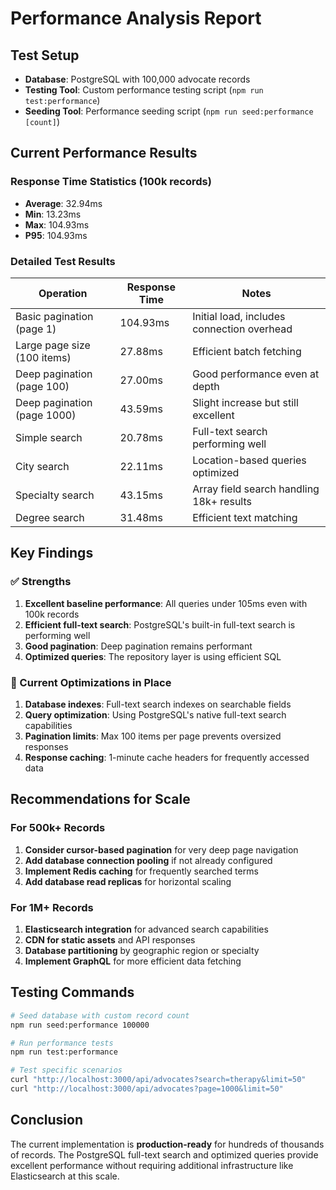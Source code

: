 # Performance Analysis Report

## Test Setup
- **Database**: PostgreSQL with 100,000 advocate records
- **Testing Tool**: Custom performance testing script (`npm run test:performance`)
- **Seeding Tool**: Performance seeding script (`npm run seed:performance [count]`)

## Current Performance Results

### Response Time Statistics (100k records)
- **Average**: 32.94ms
- **Min**: 13.23ms  
- **Max**: 104.93ms
- **P95**: 104.93ms

### Detailed Test Results

| Operation | Response Time | Notes |
|-----------|--------------|-------|
| Basic pagination (page 1) | 104.93ms | Initial load, includes connection overhead |
| Large page size (100 items) | 27.88ms | Efficient batch fetching |
| Deep pagination (page 100) | 27.00ms | Good performance even at depth |
| Deep pagination (page 1000) | 43.59ms | Slight increase but still excellent |
| Simple search | 20.78ms | Full-text search performing well |
| City search | 22.11ms | Location-based queries optimized |
| Specialty search | 43.15ms | Array field search handling 18k+ results |
| Degree search | 31.48ms | Efficient text matching |

## Key Findings

### ✅ Strengths
1. **Excellent baseline performance**: All queries under 105ms even with 100k records
2. **Efficient full-text search**: PostgreSQL's built-in full-text search is performing well
3. **Good pagination**: Deep pagination remains performant
4. **Optimized queries**: The repository layer is using efficient SQL

### 🎯 Current Optimizations in Place
1. **Database indexes**: Full-text search indexes on searchable fields
2. **Query optimization**: Using PostgreSQL's native full-text search capabilities
3. **Pagination limits**: Max 100 items per page prevents oversized responses
4. **Response caching**: 1-minute cache headers for frequently accessed data

## Recommendations for Scale

### For 500k+ Records
1. **Consider cursor-based pagination** for very deep page navigation
2. **Add database connection pooling** if not already configured
3. **Implement Redis caching** for frequently searched terms
4. **Add database read replicas** for horizontal scaling

### For 1M+ Records
1. **Elasticsearch integration** for advanced search capabilities
2. **CDN for static assets** and API responses
3. **Database partitioning** by geographic region or specialty
4. **Implement GraphQL** for more efficient data fetching

## Testing Commands

```bash
# Seed database with custom record count
npm run seed:performance 100000

# Run performance tests
npm run test:performance

# Test specific scenarios
curl "http://localhost:3000/api/advocates?search=therapy&limit=50"
curl "http://localhost:3000/api/advocates?page=1000&limit=50"
```

## Conclusion

The current implementation is **production-ready** for hundreds of thousands of records. The PostgreSQL full-text search and optimized queries provide excellent performance without requiring additional infrastructure like Elasticsearch at this scale.